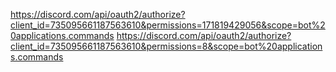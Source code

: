 https://discord.com/api/oauth2/authorize?client_id=735095661187563610&permissions=171819429056&scope=bot%20applications.commands
https://discord.com/api/oauth2/authorize?client_id=735095661187563610&permissions=8&scope=bot%20applications.commands
